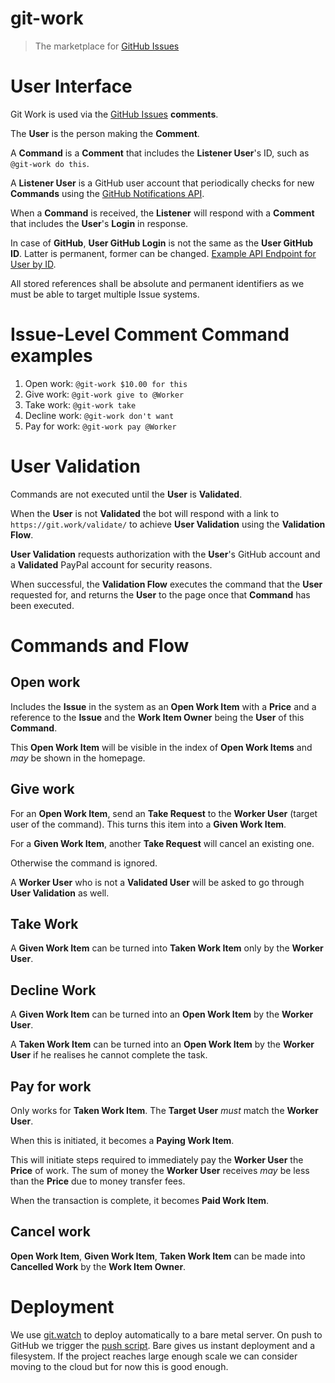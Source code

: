 # git-work
> The marketplace for [GitHub Issues](https://help.github.com/articles/github-glossary/#issue)

# User Interface

Git Work is used via the [GitHub Issues](https://help.github.com/articles/github-glossary/#issue) **comments**.

The **User** is the person making the **Comment**.

A **Command** is a **Comment** that includes the **Listener User**'s ID, such as `@git-work do this`.

A **Listener User** is a GitHub user account that periodically checks for new **Commands** using
the [GitHub Notifications API](https://developer.github.com/v3/activity/notifications/).

When a **Command** is received, the **Listener** will respond with a **Comment** that includes the **User**'s **Login** in response.

In case of **GitHub**, **User GitHub Login** is not the same as the **User GitHub ID**.
Latter is permanent, former can be changed. [Example API Endpoint for User by ID](https://api.github.com/user/5359646).

All stored references shall be absolute and permanent identifiers as we must be able to target multiple Issue systems.

# Issue-Level Comment Command examples

1. Open work: `@git-work $10.00 for this`
2. Give work: `@git-work give to @Worker`
3. Take work: `@git-work take`
4. Decline work: `@git-work don't want`
5. Pay for work: `@git-work pay @Worker`

# User Validation

Commands are not executed until the **User** is **Validated**.

When the **User** is not **Validated** the bot will respond with a
link to `https://git.work/validate/` to achieve **User Validation** using the **Validation Flow**.

**User Validation** requests authorization with the **User**'s GitHub
account and a **Validated** PayPal account for security reasons.

When successful, the **Validation Flow** executes the command that the **User** requested for,
and returns the **User** to the page once that **Command** has been executed.

# Commands and Flow

## Open work

Includes the **Issue** in the system as an **Open Work Item** with a **Price** and a reference to the **Issue** and
the **Work Item Owner** being the **User** of this **Command**.

This **Open Work Item** will be visible in the index of **Open Work Items** and *may* be shown in the homepage.

## Give work

For an **Open Work Item**, send an **Take Request** to the **Worker User** (target user of the command).
This turns this item into a **Given Work Item**.

For a **Given Work Item**, another **Take Request** will cancel an existing one.

Otherwise the command is ignored.

A **Worker User** who is not a **Validated User** will be asked to go through **User Validation** as well.

## Take Work 

A **Given Work Item** can be turned into **Taken Work Item** only by the **Worker User**.

## Decline Work

A **Given Work Item** can be turned into an **Open Work Item** by the **Worker User**.

A **Taken Work Item** can be turned into an **Open Work Item** by the **Worker User** if he realises he cannot
complete the task.

## Pay for work

Only works for **Taken Work Item**. The **Target User** *must* match the **Worker User**.

When this is initiated, it becomes a **Paying Work Item**.

This will initiate steps required to immediately pay the **Worker User** the **Price** of work.
The sum of money the **Worker User** receives *may* be less than the **Price** due to money transfer fees.

When the transaction is complete, it becomes **Paid Work Item**.

## Cancel work

**Open Work Item**, **Given Work Item**, **Taken Work Item** can be made into **Cancelled Work** by the **Work Item Owner**.

# Deployment
We use [git.watch](https://git.watch) to deploy automatically to a bare metal server.
On push to GitHub we trigger the [push script](push). Bare gives us instant deployment and a filesystem.
If the project reaches large enough scale we can consider moving to the cloud but for now
this is good enough.
